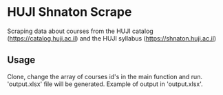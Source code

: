 # HUJI Shnaton Scrape
Scraping data about courses from the HUJI catalog (https://catalog.huji.ac.il) and the HUJI syllabus (https://shnaton.huji.ac.il)

## Usage
Clone, change the array of courses id's in the main function and run. 'output.xlsx' file will be generated.
Example of output in 'output.xlsx'.
